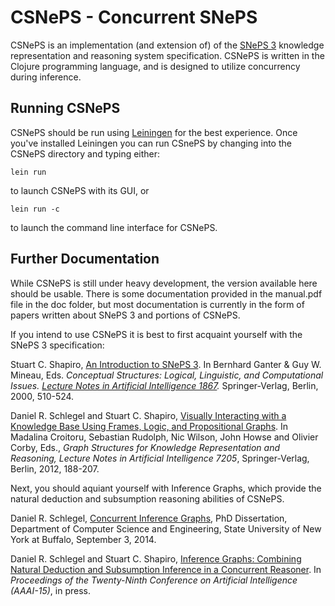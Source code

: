 CSNePS - Concurrent SNePS
======

CSNePS is an implementation (and extension of) of the <a href="http://www.cse.buffalo.edu/sneps/Projects/sneps3.html">SNePS 3</a> knowledge representation and reasoning system specification. CSNePS is written in the Clojure programming language, and is designed to utilize concurrency during inference. 

## Running CSNePS

CSNePS should be run using [Leiningen](https://leiningen.org/) for the best experience. Once you've installed Leiningen you can run CSnePS by changing into the CSNePS directory and typing either:

```lein run```

to launch CSNePS with its GUI, or 

```lein run -c```

to launch the command line interface for CSNePS.

## Further Documentation

While CSNePS is still under heavy development, the version available here should be usable. There is some documentation provided in the manual.pdf file in the doc folder,  but most documentation is currently in the form of papers written about SNePS 3 and portions of CSNePS. 

If you intend to use CSNePS it is best to first acquaint yourself with the SNePS 3 specification: 

Stuart C. Shapiro, <A
HREF="http://www.cse.buffalo.edu/~shapiro/Papers/sneps3intro.pdf">An Introduction to SNePS 3</A>.
In Bernhard Ganter &amp; Guy W. Mineau, Eds. <CITE> Conceptual
Structures: Logical, Linguistic, and Computational Issues. <A
HREF="http://www.springer.de/comp/lncs/">Lecture Notes in Artificial
Intelligence 1867</A>.</CITE> Springer-Verlag, Berlin, 2000, 510-524.

Daniel R. Schlegel and Stuart C. Shapiro, <a
  href="http://www.cse.buffalo.edu/~shapiro/Papers/schsha2012lnai.pdf">Visually Interacting with a Knowledge
  Base Using Frames, Logic, and Propositional Graphs</a>. In Madalina Croitoru,
  Sebastian Rudolph, Nic Wilson, John Howse and Olivier Corby, Eds., <cite>
  Graph Structures for Knowledge Representation and Reasoning, Lecture Notes in
  Artificial Intelligence 7205</cite>, Springer-Verlag, Berlin, 2012, 188-207.
  
Next, you should aquiant yourself with Inference Graphs, which provide the natural deduction and subsumption reasoning abilities of CSNePS. 

Daniel R. Schlegel, <a href="http://www.cse.buffalo.edu/sneps/Bibliography/schlegel-diss.pdf">Concurrent
Inference Graphs</a>, PhD Dissertation, Department of Computer Science and
Engineering, State University of New York at Buffalo, September 3, 2014.

Daniel R. Schlegel and Stuart C. Shapiro, <a
     href="http://www.cse.buffalo.edu/~shapiro/Papers/schsha15a">Inference Graphs: Combining Natural
     Deduction and Subsumption Inference in a Concurrent Reasoner</a>. In
     <cite>Proceedings of the Twenty-Ninth Conference on Artificial Intelligence
     (AAAI-15)</cite>, in press.
  
  
